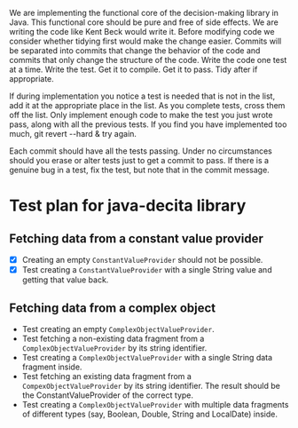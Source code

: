 We are implementing the functional core of the decision-making library in Java. This functional core
should be pure and free of side effects. We are writing the code like Kent Beck would write it.
Before modifying code we consider whether tidying first would make the change easier. Commits will
be separated into commits that change the behavior of the code and commits that only change the
structure of the code. Write the code one test at a time. Write the test. Get it to compile. Get it
to pass. Tidy after if appropriate.

If during implementation you notice a test is needed that is not in the list, add it at the
appropriate place in the list. As you complete tests, cross them off the list. Only implement enough
code to make the test you just wrote pass, along with all the previous tests. If you find you have
implemented too much, git revert --hard & try again.

Each commit should have all the tests passing. Under no circumstances should you erase or alter
tests just to get a commit to pass. If there is a genuine bug in a test, fix the test, but note that
in the commit message.

# Test plan for java-decita library

## Fetching data from a constant value provider

- [x] Creating an empty `ConstantValueProvider` should not be possible.
- [x] Test creating a `ConstantValueProvider` with a single String value and getting that value back.

## Fetching data from a complex object

- Test creating an empty `ComplexObjectValueProvider`.
- Test fetching a non-existing data fragment from a `ComplexObjectValueProvider` by its string identifier.
- Test creating a `ComplexObjectValueProvider` with a single String data fragment inside.
- Test fetching an existing data fragment from a `CompexObjectValueProvider` by its string identifier. The result should be the ConstantValueProvider of the correct type.
- Test creating a `ComplexObjectValueProvider` with multiple data fragments of different types (say, Boolean, Double, String and LocalDate) inside.